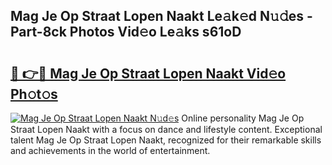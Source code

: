 ## Mag Je Op Straat Lopen Naakt Le𝚊k𝚎d N𝚞𝚍es - Part-8ck Photos Vid𝚎o Le𝚊ks s61oD

# <h2><a href="http://fb7kks.evod.top/?m=Mag+Je+Op+Straat+Lopen+Naakt">🔗 👉🔴 Mag Je Op Straat Lopen Naakt Vid𝚎o Ph𝚘t𝚘s</a></h2>

[![Mag Je Op Straat Lopen Naakt N𝚞d𝚎s](https://i.imgur.com/8V9OHl7.gif)](http://fb7kks.evod.top/?m=Mag+Je+Op+Straat+Lopen+Naakt)
Online personality Mag Je Op Straat Lopen Naakt with a focus on dance and lifestyle content. Exceptional talent Mag Je Op Straat Lopen Naakt, recognized for their remarkable skills and achievements in the world of entertainment. 
